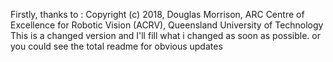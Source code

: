 Firstly, thanks to : Copyright (c) 2018, Douglas Morrison, ARC Centre of Excellence for Robotic Vision (ACRV), Queensland University of Technology
This is a changed version and I'll fill what i changed as soon as possible. or you could see the total readme for obvious updates
